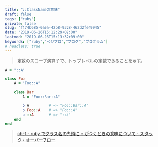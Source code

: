 ```yaml
---
title: "::ClassNameの意味"
draft: false
tags: ["ruby"]
private: false
slug: "f474b685-0a9a-42b8-9328-462d2fe49945"
date: "2019-06-26T15:12:29+09:00"
lastmod: "2019-06-26T15:13:32+09:00"
keywords: ["ruby","ベジプロ","プログ","プログラム"]
# headless: true
---
```


> 定数のスコープ演算子で、トップレベルの定数であることを示す。

```rb
A = "::A"

class Foo
    A = "Foo::A"

    class Bar
        A = "Foo::Bar::A"

        p A         # => "Foo::Bar::A"
        p Foo::A    # => "Foo::A"
        p ::A       # => "::A"
    end
end
```

> [chef - ruby でクラス名の先頭に :: がつくときの意味について - スタック・オーバーフロー](https://ja.stackoverflow.com/questions/2446/ruby-%E3%81%A7%E3%82%AF%E3%83%A9%E3%82%B9%E5%90%8D%E3%81%AE%E5%85%88%E9%A0%AD%E3%81%AB-%E3%81%8C%E3%81%A4%E3%81%8F%E3%81%A8%E3%81%8D%E3%81%AE%E6%84%8F%E5%91%B3%E3%81%AB%E3%81%A4%E3%81%84%E3%81%A6)

